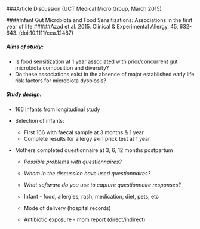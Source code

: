 ###Article Discussion (UCT Medical Micro Group, March 2015)

####Infant Gut Microbiota and Food Sensitizations: Associations in the first year of life
#####Azad et al. 2015. Clinical & Experimental Allergy, 45, 632-643. (doi:10.1111/cea.12487)

##### Aims of study:

* Is food sensitization at 1 year associated with prior/concurrent gut microbiota composition and diversity?
* Do these associations exist in the absence of major established early life risk factors for microbiota dysbiosis?


##### Study design:

* 166 infants from longitudinal study
* Selection of infants:
  * First 166 with faecal sample at 3 months & 1 year
  * Complete results for allergy skin prick test at 1 year

* Mothers completed questionnaire at 3, 6, 12 months postpartum
  * *Possible problems with questionnaires?*
  * *Whom in the discussion have used questionnaires?*
  * *What software do you use to capture questionnaire responses?*


  * Infant - food, allergies, rash, medication, diet, pets, etc
  * Mode of delivery (hospital records)
  * Antibiotic exposure - mom report (direct/indirect)


